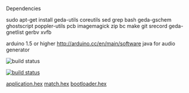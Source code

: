 Dependencies

sudo apt-get install geda-utils coreutils sed grep bash geda-gschem ghostscript poppler-utils pcb imagemagick zip bc make git srecord geda-gnetlist gerbv xvfb

arduino 1.5 or higher http://arduino.cc/en/main/software
java for audio generator

![build status](http://artifacts.meatstand.com/pig/board.png])

[![build status](http://ci.meatstand.com/projects/1/status.png?ref=master)](http://ci.meatstand.com/projects/1?ref=master)

[application.hex](http://artifacts.meatstand.com/pig/application.hex)
[match.hex](http://artifacts.meatstand.com/pig/match.hex)
[bootloader.hex](http://artifacts.meatstand.com/pig/botloader.hex)
